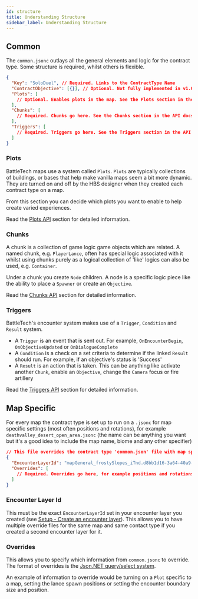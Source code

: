 ```yaml
---
id: structure
title: Understanding Structure
sidebar_label: Understanding Structure
---
```


## Common

The `common.jsonc` outlays all the general elements and logic for the contract type. Some structure is required, whilst others is flexible.

```json
{
  "Key": "SoloDuel", // Required. Links to the ContractType Name
  "ContractObjective": [{}], // Optional. Not fully implemented in v1.0.0 yet so does nothing
  "Plots": [
    // Optional. Enables plots in the map. See the Plots section in the API
  ],
  "Chunks": [
    // Required. Chunks go here. See the Chunks section in the API docs
  ],
  "Triggers": [
    // Required. Triggers go here. See the Triggers section in the API docs
  ]
}
```

### Plots

BattleTech maps use a system called `Plots`. `Plots` are typically collections of buildings, or bases that help make vanilla maps seem a bit more dynamic. They are turned on and off by the HBS designer when they created each contract type on a map.

From this section you can decide which plots you want to enable to help create varied experiences.

Read the [Plots API](../contract-builder-api/plots.md) section for detailed information.

### Chunks

A chunk is a collection of game logic game objects which are related. A named chunk, e.g. `PlayerLance`, often has special logic associated with it whilst using chunks purely as a logical collection of 'like' logics can also be used, e.g. `Container`.

Under a chunk you create `Node` children. A node is a specific logic piece like the ability to place a `Spawner` or create an `Objective`.

Read the [Chunks API](../contract-builder-api/chunks.md) section for detailed information.

### Triggers

BattleTech's encounter system makes use of a `Trigger`, `Condition` and `Result` system.

- A `Trigger` is an event that is sent out. For example, `OnEncounterBegin`, `OnObjectiveUpdated` or `OnDialogueComplete`
- A `Condition` is a check on a set criteria to determine if the linked `Result` should run. For example, if an objective's status is 'Success'
- A `Result` is an action that is taken. This can be anything like activate another `Chunk`, enable an `Objective`, change the `Camera` focus or fire artillery

Read the [Triggers API](../contract-builder-api/triggers.md) section for detailed information.

## Map Specific

For every map the contract type is set up to run on a `.jsonc` for map specific settings (most often positions and rotations), for example `deathvalley_desert_open_area.jsonc` (the name can be anything you want but it's a good idea to include the map name, biome and any other specifier)

```json
// This file overrides the contract type 'common.json' file with map specific values (such as locations and rotations)
{
  "EncounterLayerId": "mapGeneral_frostySlopes_iTnd.d8bb1d16-3a64-40a9-a081-03a365fd0fcf", // Same Id set in the `EncounterLayerId`
  "Overrides": [
    // Required. Overrides go here, for example positions and rotations unique to the map
  ]
}
```

### Encounter Layer Id

This must be the exact `EncounterLayerId` set in your encounter layer you created (see [Setup - Create an encounter layer](setup)). This allows you to have multiple override files for the same map and same contact type if you created a second encounter layer for it.

### Overrides

This allows you to specify which information from `common.jsonc` to override. The format of overrides is the [Json.NET query/select system](https://www.newtonsoft.com/json/help/html/QueryJsonSelectTokenJsonPath.htm).

An example of information to override would be turning on a `Plot` specific to a map, setting the lance spawn positions or setting the encounter boundary size and position.
